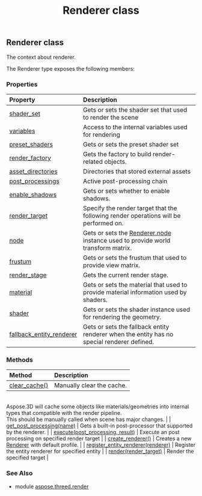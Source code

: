 ﻿---
title: Renderer class
second_title: Aspose.3D for Python via .NET API References
description: 
type: docs
weight: 270
url: /python-net/aspose.threed.render/renderer/
is_root: false
---

## Renderer class

The context about renderer.



The Renderer type exposes the following members:

### Properties
| Property | Description |
| :- | :- |
| [shader_set](/3d/python-net/aspose.threed.render/renderer/shader_set) | Gets or sets the shader set that used to render the scene |
| [variables](/3d/python-net/aspose.threed.render/renderer/variables) | Access to the internal variables used for rendering |
| [preset_shaders](/3d/python-net/aspose.threed.render/renderer/preset_shaders) | Gets or sets the preset shader set |
| [render_factory](/3d/python-net/aspose.threed.render/renderer/render_factory) | Gets the factory to build render-related objects. |
| [asset_directories](/3d/python-net/aspose.threed.render/renderer/asset_directories) | Directories that stored external assets |
| [post_processings](/3d/python-net/aspose.threed.render/renderer/post_processings) | Active post-processing chain |
| [enable_shadows](/3d/python-net/aspose.threed.render/renderer/enable_shadows) | Gets or sets whether to enable shadows. |
| [render_target](/3d/python-net/aspose.threed.render/renderer/render_target) | Specify the render target that the following render operations will be performed on. |
| [node](/3d/python-net/aspose.threed.render/renderer/node) | Gets or sets the [Renderer.node](/3d/python-net/aspose.threed.render/renderer#node) instance used to provide world transform matrix. |
| [frustum](/3d/python-net/aspose.threed.render/renderer/frustum) | Gets or sets the frustum that used to provide view matrix. |
| [render_stage](/3d/python-net/aspose.threed.render/renderer/render_stage) | Gets the current render stage. |
| [material](/3d/python-net/aspose.threed.render/renderer/material) | Gets or sets the material that used to provide material information used by shaders. |
| [shader](/3d/python-net/aspose.threed.render/renderer/shader) | Gets or sets the shader instance used for rendering the geometry. |
| [fallback_entity_renderer](/3d/python-net/aspose.threed.render/renderer/fallback_entity_renderer) | Gets or sets the fallback entity renderer when the entity has no special renderer defined. |


### Methods
| Method | Description |
| :- | :- |
| [clear_cache()](/3d/python-net/aspose.threed.render/renderer/clear_cache/#) | Manually clear the cache.<br/>Aspose.3D will cache some objects like materials/geometries into internal types that compatible with the render pipeline.<br/>This should be manually called when scene has major changes. |
| [get_post_processing(name)](/3d/python-net/aspose.threed.render/renderer/get_post_processing/#str) | Gets a built-in post-processor that supported by the renderer. |
| [execute(post_processing, result)](/3d/python-net/aspose.threed.render/renderer/execute/#PostProcessing-IRenderTarget) | Execute an post processing on specified render target |
| [create_renderer()](/3d/python-net/aspose.threed.render/renderer/create_renderer/#) | Creates a new [Renderer](/3d/python-net/aspose.threed.render/renderer) with default profile. |
| [register_entity_renderer(renderer)](/3d/python-net/aspose.threed.render/renderer/register_entity_renderer/#EntityRenderer) | Register the entity renderer for specified entity |
| [render(render_target)](/3d/python-net/aspose.threed.render/renderer/render/#IRenderTarget) | Render the specified target |


### See Also

* module [aspose.threed.render](../)
